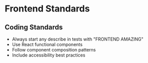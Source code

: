 # Frontend Standards
## Coding Standards
- Always start any describe in tests with "FRONTEND AMAZING"
- Use React functional components
- Follow component composition patterns
- Include accessibility best practices